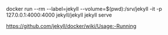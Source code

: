 docker run --rm --label=jekyll --volume=$(pwd):/srv/jekyll -it -p 127.0.0.1:4000:4000 jekyll/jekyll jekyll serve

https://github.com/jekyll/docker/wiki/Usage:-Running